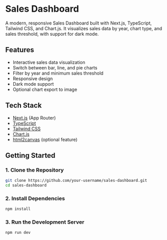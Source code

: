 # Sales Dashboard

A modern, responsive Sales Dashboard built with Next.js, TypeScript, Tailwind CSS, and Chart.js. It visualizes sales data by year, chart type, and sales threshold, with support for dark mode.

## Features

- Interactive sales data visualization
- Switch between bar, line, and pie charts
- Filter by year and minimum sales threshold
- Responsive design
- Dark mode support
- Optional chart export to image

## Tech Stack

- [Next.js](https://nextjs.org/) (App Router)
- [TypeScript](https://www.typescriptlang.org/)
- [Tailwind CSS](https://tailwindcss.com/)
- [Chart.js](https://www.chartjs.org/)
- [html2canvas](https://html2canvas.hertzen.com/) (optional feature)

## Getting Started

### 1. Clone the Repository

```bash
git clone https://github.com/your-username/sales-dashboard.git
cd sales-dashboard
```
### 2. Install Dependencies
```bash
npm install
```
### 3. Run the Development Server
```bash
npm run dev
```
